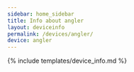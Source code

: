 ```yaml
---
sidebar: home_sidebar
title: Info about angler
layout: deviceinfo
permalink: /devices/angler/
device: angler
---
```

{% include templates/device_info.md %}

